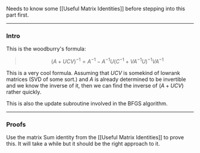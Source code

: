 Needs to know some [[Useful Matrix Identities]] before stepping into this part first. 


---
### **Intro**

This is the woodburry's formula: 

> $$
> (A + UCV)^{-1} = A^{-1} - A^{-1}U(C^{-1} + VA^{-1}U)^{-1}VA^{-1}
> $$

This is a very cool formula. Assuming that $UCV$ is somekind of lowrank matrices (SVD of some sort.) and $A$ is already determined to be invertible and we know the inverse of it, then we can find the inverse of $(A + UCV)$ rather quickly. 

This is also the update subroutine involved in the BFGS algorithm. 


---
### **Proofs**

Use the matrix Sum identity from the [[Useful Matrix Identities]] to prove this. It will take a while but it should be the right approach to it. 
